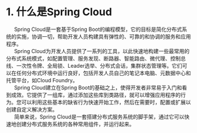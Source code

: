# 1. 什么是Spring Cloud
&ensp; &ensp; Spring Cloud是一套基于Spring Boot的编程模型，它的目标是简化分布式系统的实施，协调一切，帮助开发人员构建具有弹性的、可靠的和协调的服务和应用程序。  
&ensp; &ensp; Spring Cloud为开发人员提供了一系列的工具，以此快速地构建一些最常用的分布式系统模式，如配置管理、服务发现、断路器、智能路由、微代理、控制总线、一次性令牌、全局锁、Leader选举、分布式会话，集群状态管理等。它们可以在任何分布式环境中运行良好，包括开发人员自己的笔记本电脑、元数据中心和托管平台，如Cloud Foundry。    
&ensp; &ensp; Spring Cloud建立在Spring Boot的基础之上，使得开发者非常易于入门和看到成效。它提供了一组库，通过添加这些库到类路径，就可以增强应用程序的行为。您可以利用这些基本的缺省行为快速开始工作，然后在需要时，配置或扩展以创建自定义解决方案。   
&ensp; &ensp; 简单来说，Spring Cloud是一套搭建分布式服务系统的脚手架，通过它可以快速地创建分布式服务系统的各种常用组件，并运行起来。